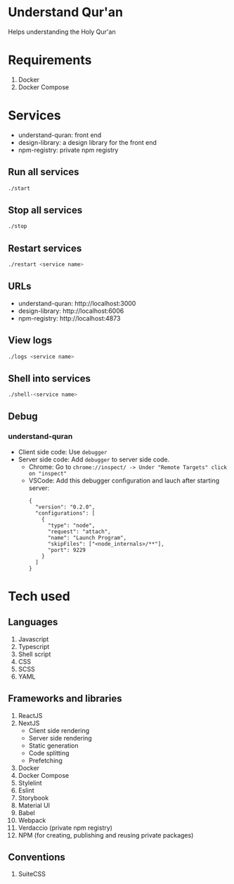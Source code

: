 # Understand Qur'an
Helps understanding the Holy Qur'an

# Requirements
1. Docker
1. Docker Compose

# Services
- understand-quran: front end
- design-library: a design library for the front end
- npm-registry: private npm registry

## Run all services
```bash
./start
```

## Stop all services
```bash
./stop
```

## Restart services
```bash
./restart <service name>
```

## URLs

- understand-quran: http://localhost:3000
- design-library: http://localhost:6006
- npm-registry: http://localhost:4873

## View logs
```bash
./logs <service name>
```

## Shell into services
```bash
./shell-<service name>
```

## Debug
### understand-quran
- Client side code: Use `debugger`
- Server side code: Add `debugger` to server side code. 
  - Chrome: Go to `chrome://inspect/ -> Under "Remote Targets" click on "inspect"`
  - VSCode: Add this debugger configuration and lauch after starting server:
    ```
    {
      "version": "0.2.0",
      "configurations": [
        {
          "type": "node",
          "request": "attach",
          "name": "Launch Program",
          "skipFiles": ["<node_internals>/**"],
          "port": 9229
        }
      ]
    }
    ```

# Tech used

## Languages
1. Javascript
1. Typescript
1. Shell script
1. CSS
1. SCSS
1. YAML

## Frameworks and libraries
1. ReactJS
1. NextJS
    - Client side rendering
    - Server side rendering
    - Static generation
    - Code splitting
    - Prefetching
1. Docker
1. Docker Compose
1. Stylelint
1. Eslint
1. Storybook
1. Material UI
1. Babel
1. Webpack
1. Verdaccio (private npm registry)
1. NPM (for creating, publishing and reusing private packages)

## Conventions
1. SuiteCSS
